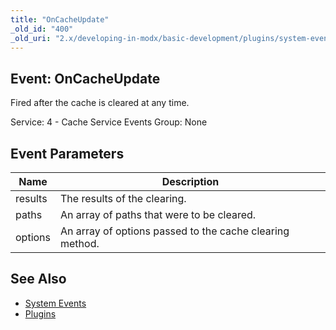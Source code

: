 ```yaml
---
title: "OnCacheUpdate"
_old_id: "400"
_old_uri: "2.x/developing-in-modx/basic-development/plugins/system-events/oncacheupdate"
---
```


## Event: OnCacheUpdate

Fired after the cache is cleared at any time.

Service: 4 - Cache Service Events 
Group: None

## Event Parameters

| Name    | Description                                              |
| ------- | -------------------------------------------------------- |
| results | The results of the clearing.                             |
| paths   | An array of paths that were to be cleared.               |
| options | An array of options passed to the cache clearing method. |

## See Also

- [System Events](extending-modx/plugins/system-events "System Events")
- [Plugins](extending-modx/plugins "Plugins")